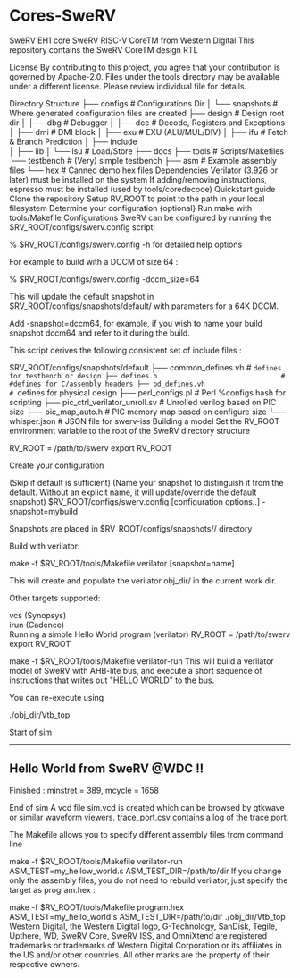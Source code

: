 # Cores-SweRV
SweRV EH1 core
SweRV RISC-V CoreTM from Western Digital
This repository contains the SweRV CoreTM design RTL

License
By contributing to this project, you agree that your contribution is governed by Apache-2.0.
Files under the tools directory may be available under a different license. Please review individual file for details.

Directory Structure
├── configs                 # Configurations Dir
│   └── snapshots           # Where generated configuration files are created
├── design                  # Design root dir
│   ├── dbg                 #   Debugger
│   ├── dec                 #   Decode, Registers and Exceptions
│   ├── dmi                 #   DMI block
│   ├── exu                 #   EXU (ALU/MUL/DIV)
│   ├── ifu                 #   Fetch & Branch Prediction
│   ├── include             
│   ├── lib
│   └── lsu                 #   Load/Store
├── docs
├── tools                   # Scripts/Makefiles
└── testbench               # (Very) simple testbench
    ├── asm                 #   Example assembly files
    └── hex                 #   Canned demo hex files
Dependencies
Verilator (3.926 or later) must be installed on the system
If adding/removing instructions, espresso must be installed (used by tools/coredecode)
Quickstart guide
Clone the repository
Setup RV_ROOT to point to the path in your local filesystem
Determine your configuration {optional}
Run make with tools/Makefile
Configurations
SweRV can be configured by running the $RV_ROOT/configs/swerv.config script:

% $RV_ROOT/configs/swerv.config -h for detailed help options

For example to build with a DCCM of size 64 :

% $RV_ROOT/configs/swerv.config -dccm_size=64

This will update the default snapshot in $RV_ROOT/configs/snapshots/default/ with parameters for a 64K DCCM.

Add -snapshot=dccm64, for example, if you wish to name your build snapshot dccm64 and refer to it during the build.

This script derives the following consistent set of include files :

$RV_ROOT/configs/snapshots/default
├── common_defines.vh                       # `defines for testbench or design
├── defines.h                               # #defines for C/assembly headers
├── pd_defines.vh                           # `defines for physical design
├── perl_configs.pl                         # Perl %configs hash for scripting
├── pic_ctrl_verilator_unroll.sv            # Unrolled verilog based on PIC size
├── pic_map_auto.h                          # PIC memory map based on configure size
└── whisper.json                            # JSON file for swerv-iss
Building a model
Set the RV_ROOT environment variable to the root of the SweRV directory structure

RV_ROOT = /path/to/swerv
export RV_ROOT

Create your configuration

(Skip if default is sufficient)
(Name your snapshot to distinguish it from the default. Without an explicit name, it will update/override the default snapshot)
$RV_ROOT/configs/swerv.config [configuration options..] -snapshot=mybuild

Snapshots are placed in $RV_ROOT/configs/snapshots/<snapshot name>/ directory

Build with verilator:

make -f $RV_ROOT/tools/Makefile verilator [snapshot=name]

This will create and populate the verilator obj_dir/ in the current work dir.

Other targets supported:

vcs  (Synopsys)  
irun (Cadence)  
Running a simple Hello World program (verilator)
RV_ROOT = /path/to/swerv
export RV_ROOT

make -f $RV_ROOT/tools/Makefile verilator-run
This will build a verilator model of SweRV with AHB-lite bus, and execute a short sequence of instructions that writes out "HELLO WORLD" to the bus.

You can re-execute using

./obj_dir/Vtb_top

Start of sim

------------------------------
Hello World from SweRV @WDC !!
------------------------------

Finished : minstret = 389, mcycle = 1658

End of sim
A vcd file sim.vcd is created which can be browsed by gtkwave or similar waveform viewers. trace_port.csv contains a log of the trace port.

The Makefile allows you to specify different assembly files from command line

make -f $RV_ROOT/tools/Makefile verilator-run ASM_TEST=my_hellow_world.s ASM_TEST_DIR=/path/to/dir
If you change only the assembly files, you do not need to rebuild verilator, just specify the target as program.hex :

make -f $RV_ROOT/tools/Makefile program.hex ASM_TEST=my_hello_world.s ASM_TEST_DIR=/path/to/dir
./obj_dir/Vtb_top
Western Digital, the Western Digital logo, G-Technology, SanDisk, Tegile, Upthere, WD, SweRV Core, SweRV ISS, and OmniXtend are registered trademarks or trademarks of Western Digital Corporation or its affiliates in the US and/or other countries. All other marks are the property of their respective owners.
